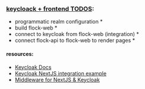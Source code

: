 ### [keycloack + frontend TODOS](https://github.com/flock-eng/flock/issues):
* programmatic realm configuration
  * 
* build flock-web
  * 
* connect to keycloak from flock-web (integration)
  * 
* connect flock-api to flock-web to render pages
  *


#### resources:

* [Keycloak Docs](https://www.keycloak.org/docs/latest/server_admin/#_configuring-realms)
* [Keycloak NextJS integration example](https://github.com/diego3g/keycloak-nextjs-example/tree/main/src)
* [Middleware for NextJS & Keycloak](https://dev.to/venkata_ravindra_d7d99882/middleware-for-authentication-in-your-nextjs-app-integrated-with-keycloak-nfe)